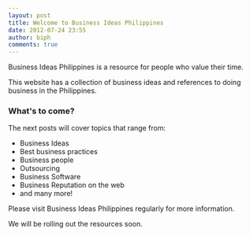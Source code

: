 ```yaml
---
layout: post
title: Welcome to Business Ideas Philippines
date: 2012-07-24 23:55
author: biph
comments: true
---
```

Business Ideas Philippines is a resource for people who value their time. 

This website has a collection of business ideas and references to doing business in the Philippines.

### What's to come?

The next posts will cover topics that range from:

- Business Ideas
- Best business practices
- Business people
- Outsourcing
- Business Software
- Business Reputation on the web
- and many more!

Please visit Business Ideas Philippines regularly for more information. 

We will be rolling out the resources soon.
